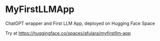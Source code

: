 # MyFirstLLMApp
ChatGPT wrapper and First LLM App, deployed on Hugging Face Space 

Try at https://huggingface.co/spaces/afulara/myfirstllm-app
